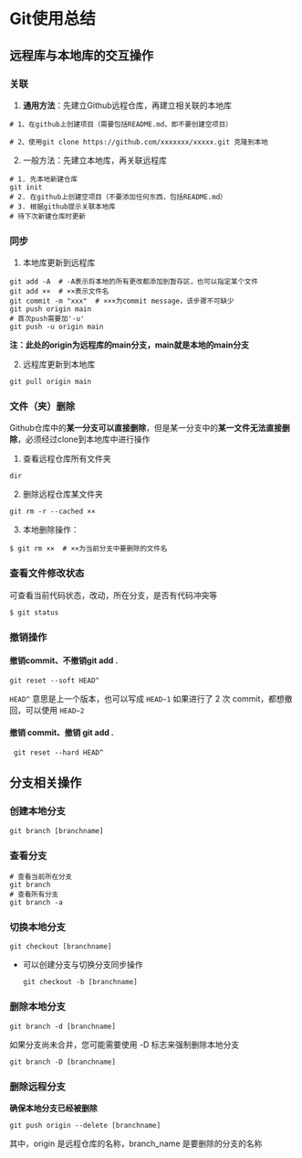 # Git使用总结

## 远程库与本地库的交互操作

### 关联

1. **通用方法**：先建立Github远程仓库，再建立相关联的本地库

```
# 1、在github上创建项目（需要包括README.md，即不要创建空项目）

# 2、使用git clone https://github.com/xxxxxxx/xxxxx.git 克隆到本地
```

2. 一般方法：先建立本地库，再关联远程库

```
# 1. 先本地新建仓库
git init
# 2. 在github上创建空项目（不要添加任何东西，包括README.md）
# 3. 根据github提示关联本地库
# 待下次新建仓库时更新
```

### 同步

1. 本地库更新到远程库

```
git add -A  # -A表示将本地的所有更改都添加到暂存区，也可以指定某个文件
git add ××  # ××表示文件名
git commit -m "xxx"  # ×××为commit message，该步骤不可缺少   
git push origin main
# 首次push需要加'-u'
git push -u origin main
```

**注：此处的origin为远程库的main分支，main就是本地的main分支**

2. 远程库更新到本地库

```
git pull origin main
```



### 文件（夹）删除

Github仓库中的**某一分支可以直接删除**，但是某一分支中的**某一文件无法直接删除**，必须经过clone到本地库中进行操作

1. 查看远程仓库所有文件夹

```
dir
```

2. 删除远程仓库某文件夹

```
git rm -r --cached ××
```

3. 本地删除操作：

```
$ git rm ××  # ××为当前分支中要删除的文件名
```



### 查看文件修改状态

可查看当前代码状态，改动，所在分支，是否有代码冲突等

```
$ git status
```



### 撤销操作

#### 撤销commit、不撤销git add .

```
git reset --soft HEAD^
```

`HEAD^` 意思是上一个版本，也可以写成 `HEAD~1`
如果进行了 2 次 commit，都想撤回，可以使用 `HEAD~2`



#### 撤销 commit、撤销 git add .

```
 git reset --hard HEAD^
```



## 分支相关操作

### 创建本地分支

```
git branch [branchname]
```



### 查看分支

```
# 查看当前所在分支
git branch
# 查看所有分支
git branch -a
```



### 切换本地分支

```
git checkout [branchname]
```

- 可以创建分支与切换分支同步操作

  ```
  git checkout -b [branchname]
  ```



### 删除本地分支

```
git branch -d [branchname]
```

如果分支尚未合并，您可能需要使用 -D 标志来强制删除本地分支

```
git branch -D [branchname]
```



### 删除远程分支

**确保本地分支已经被删除**

```
git push origin --delete [branchname]
```

其中，origin 是远程仓库的名称，branch_name 是要删除的分支的名称
